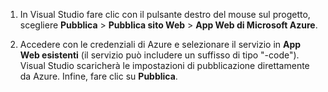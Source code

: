 
1. In Visual Studio fare clic con il pulsante destro del mouse sul progetto, scegliere **Pubblica** > **Pubblica sito Web** > **App Web di Microsoft Azure**.

2. Accedere con le credenziali di Azure e selezionare il servizio in **App Web esistenti** (il servizio può includere un suffisso di tipo "-code"). Visual Studio scaricherà le impostazioni di pubblicazione direttamente da Azure. Infine, fare clic su **Pubblica**.

<!---HONumber=July15_HO3-->